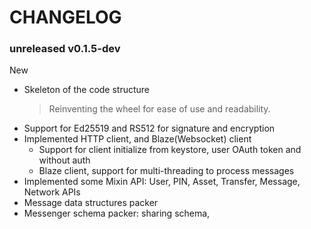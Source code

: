# CHANGELOG

### unreleased v0.1.5-dev

New

- Skeleton of the code structure
  > Reinventing the wheel for ease of use and readability.
- Support for Ed25519 and RS512 for signature and encryption
- Implemented HTTP client, and Blaze(Websocket) client
  - Support for client initialize from keystore, user OAuth token and without auth
  - Blaze client, support for multi-threading to process messages
- Implemented some Mixin API: User, PIN, Asset, Transfer, Message, Network APIs
- Message data structures packer
- Messenger schema packer: sharing schema,
